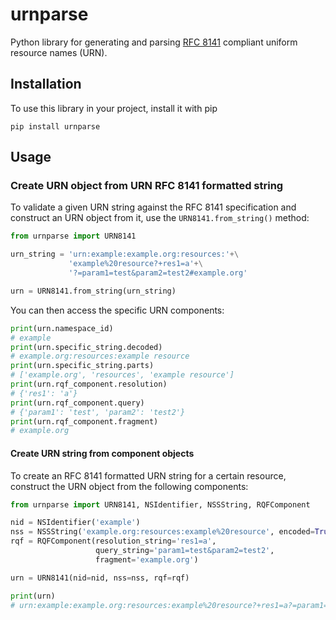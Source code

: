 # urnparse
Python library for generating and parsing [RFC 8141]( https://tools.ietf.org/html/rfc8141) compliant uniform
resource names (URN).

## Installation

To use this library in your project, install it with pip

```shell
pip install urnparse
```

## Usage

### Create URN object from URN RFC 8141 formatted string
To validate a given URN string against the RFC 8141 specification and construct
an URN object from it, use the `URN8141.from_string()` method:

```python
from urnparse import URN8141

urn_string = 'urn:example:example.org:resources:'+\
             'example%20resource?+res1=a'+\
             '?=param1=test&param2=test2#example.org'

urn = URN8141.from_string(urn_string)
````

You can then access the specific URN components:
```python
print(urn.namespace_id)
# example
print(urn.specific_string.decoded)
# example.org:resources:example resource
print(urn.specific_string.parts)
# ['example.org', 'resources', 'example resource']
print(urn.rqf_component.resolution)
# {'res1': 'a'}
print(urn.rqf_component.query)
# {'param1': 'test', 'param2': 'test2'}
print(urn.rqf_component.fragment)
# example.org
```

#### Create URN string from component objects 
To create an RFC 8141 formatted URN string for a certain resource, construct the URN
object from the following components:

````python
from urnparse import URN8141, NSIdentifier, NSSString, RQFComponent

nid = NSIdentifier('example')
nss = NSSString('example.org:resources:example%20resource', encoded=True)
rqf = RQFComponent(resolution_string='res1=a',
                   query_string='param1=test&param2=test2',
                   fragment='example.org')

urn = URN8141(nid=nid, nss=nss, rqf=rqf)

print(urn)
# urn:example:example.org:resources:example%20resource?+res1=a?=param1=test&param2=test2#example.org
````

